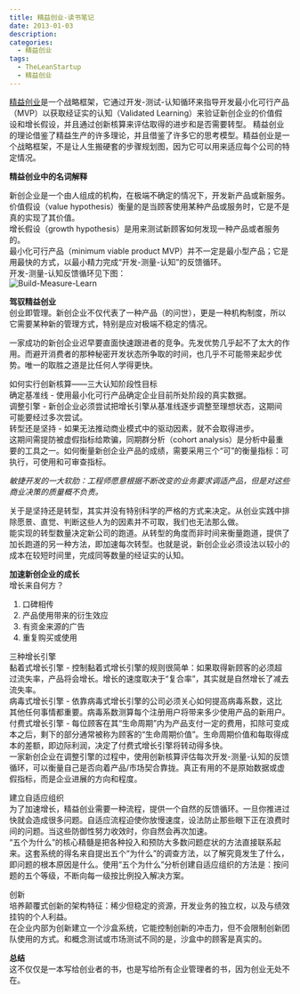 ```yaml
---
title: 精益创业-读书笔记
date: 2013-01-03
description: 
categories: 
  - 精益创业
tags: 
  - TheLeanStartup
  - 精益创业
---
```


<a title="The Lean Startup" href="http://theleanstartup.com/" target="_blank">精益创业</a>是一个战略框架，它通过开发-测试-认知循环来指导开发最小化可行产品（MVP）以获取经证实的认知（Validated Learning）来验证新创企业的价值假设和增长假设，并且通过创新核算来评估取得的进步和是否需要转型。 精益创业的理论借鉴了精益生产的许多理论，并且借鉴了许多它的思考模型。精益创业是一个战略框架，不是让人生搬硬套的步骤规划图，因为它可以用来适应每个公司的特定情况。


<strong>精益创业中的名词解释</strong>

新创企业是一个由人组成的机构，在极端不确定的情况下，开发新产品或新服务。 
价值假设（value hypothesis）衡量的是当顾客使用某种产品或服务时，它是不是真的实现了其价值。  
增长假设（growth hypothesis）是用来测试新顾客如何发现一种产品或者服务的。  
最小化可行产品（minimum viable product MVP）并不一定是最小型产品；它是用最快的方式，以最小精力完成“开发-测量-认知”的反馈循环。  
开发-测量-认知反馈循环见下图：  
![Build-Measure-Learn]({{urls.media}}/cycle.png)


<strong>驾驭精益创业</strong>  
创业即管理。新创企业不仅代表了一种产品（的问世），更是一种机构制度，所以它需要某种新的管理方式，特别是应对极端不稳定的情况。


一家成功的新创企业迟早要直面快速跟进者的竞争。先发优势几乎起不了太大的作用。而避开消费者的那种秘密开发状态所争取的时间，也几乎不可能带来起步优势。唯一的取胜之道是比任何人学得更快。


如何实行创新核算——三大认知阶段性目标  
确定基准线 - 使用最小化可行产品确定企业目前所处阶段的真实数据。  
调整引擎 - 新创企业必须尝试把增长引擎从基准线逐步调整至理想状态，这期间可能要经过多次尝试。  
转型还是坚持 - 如果无法推动商业模式中的驱动因素，就不会取得进步。  
这期间需提防被虚假指标给欺骗，同期群分析（cohort analysis）是分析中最重要的工具之一。如何衡量新创企业产品的成绩，需要采用三个“可”的衡量指标：可执行，可使用和可审查指标。


<i>敏捷开发的一大软肋：工程师愿意根据不断改变的业务要求调适产品，但是对这些商业决策的质量概不负责。</i>

关于是坚持还是转型，其实并没有特别科学的严格的方式来决定。从创业实践中排除愿景、直觉、判断这些人为的因素并不可取，我们也无法那么做。  
能实现的转型数量决定新公司的跑道。从转型的角度而非时间来衡量跑道，提供了加长跑道的另一种方法，即加速每次转型。也就是说，新创企业必须设法以较小的成本在较短时间里，完成同等数量的经证实的认知。  

<strong>加速新创企业的成长</strong>  
增长来自何方？  
1. 口碑相传  
2. 产品使用带来的衍生效应  
3. 有资金来源的广告  
4. 重复购买或使用  

三种增长引擎  
黏着式增长引擎 - 控制黏着式增长引擎的规则很简单：如果取得新顾客的必须超过流失率，产品将会增长。增长的速度取决于“复合率”，其实就是自然增长了减去流失率。  
病毒式增长引擎 - 依靠病毒式增长引擎的公司必须关心如何提高病毒系数，这比其他任何事情都重要。病毒系数测算每个注册用户将带来多少使用产品的新用户。  
付费式增长引擎 - 每位顾客在其“生命周期”内为产品支付一定的费用，扣除可变成本之后，剩下的部分通常被称为顾客的“生命周期价值”。生命周期价值和每取得成本的差额，即边际利润，决定了付费式增长引擎将转动得多快。  
一家新创企业在调整引擎的过程中，使用创新核算评估每次开发-测量-认知的反馈循环，可以衡量自己是否向着产品/市场契合靠拢。真正有用的不是原始数据或虚假指标，而是企业进展的方向和程度。

建立自适应组织  
为了加速增长，精益创业需要一种流程，提供一个自然的反馈循环。一旦你推进过快就会造成很多问题。自适应流程迫使你放慢速度，设法防止那些眼下正在浪费时间的问题。当这些防御性努力收效时，你自然会再次加速。  
“五个为什么”的核心精髓是把各种投入和预防大多数问题症状的方法直接联系起来。这套系统的得名来自提出五个“为什么”的调查方法，以了解究竟发生了什么，即问题的根本原因是什么。使用“五个为什么”分析创建自适应组织的方法是：按问题的五个等级，不断向每一级按比例投入解决方案。  

创新  
培养颠覆式创新的架构特征：稀少但稳定的资源，开发业务的独立权，以及与绩效挂钩的个人利益。  
在企业内部为创新建立一个沙盒系统，它能控制创新的冲击力，但不会限制创新团队使用的方式。和概念测试或市场测试不同的是，沙盒中的顾客是真实的。

<strong>总结</strong>  
这不仅仅是一本写给创业者的书，也是写给所有企业管理者的书，因为创业无处不在。